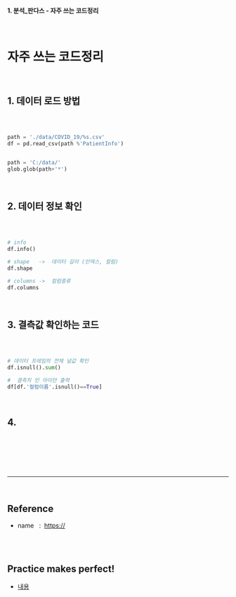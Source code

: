 <br>

#### 1. 분석_판다스 -  자주 쓰는 코드정리

<br>

# 자주 쓰는 코드정리

<br>

## 1. 데이터 로드 방법 



<br>

```py

path = './data/COVID_19/%s.csv' 
df = pd.read_csv(path %'PatientInfo')


path = 'C:/data/'
glob.glob(path+'*')

```

<br>




## 2. 데이터 정보 확인 

<br>

```py

# info 
df.info()

# shape   ->  데이터 길이 (인덱스, 컬럼)
df.shape

# columns ->  컬럼종류
df.columns

```

<br>



## 3. 결측값 확인하는 코드 

<br>

```py

# 데이터 프레임의 전체 널값 확인 
df.isnull().sum()

#  결측치 인 아이만 출력 
df[df.'컬럼이름'.isnull()==True]

```

<br>



## 4.

<br>

```py

```

<br>





<br>

---

<br>

## Reference <br>

- name &nbsp; : &nbsp;<https://> <br>

<br>
<br>

## Practice makes perfect! <br>

- [내용](주소)